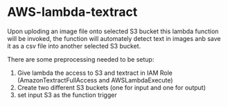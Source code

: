 # AWS-lambda-textract

Upon uploding an image file onto selected S3 bucket this lambda function will be invoked, the function will automately detect text in images anb save it as a csv file into another selected S3 bucket.

There are some preprocessing needed to be setup:
1. Give lambda the access to S3 and textract in IAM Role (AmazonTextractFullAccess and AWSLambdaExecute)
2. Create two different S3 buckets (one for input and one for output)
3. set input S3 as the function trigger
